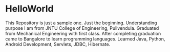 # HelloWorld
This Repository is just a  sample one. Just the beginning. Understanding purpose
I am from JNTU College of Engineering, Pulivendula. Graduated from Mechanical Engineering with first class. After completing graduation came to Bangalore to learn programming languages. Learned Java, Python, Android Development, Servlets, JDBC, Hibernate.
